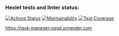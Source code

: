 ### Hexlet tests and linter status:

[![Actions Status](https://github.com/tanuki-evil1/python-project-52/actions/workflows/hexlet-check.yml/badge.svg)](https://github.com/tanuki-evil1/python-project-52/actions)
[![Maintainability](https://api.codeclimate.com/v1/badges/3b8d2ae4582e40fef37b/maintainability)](https://codeclimate.com/github/tanuki-evil1/python-project-52/maintainability)
[![Test Coverage](https://api.codeclimate.com/v1/badges/3b8d2ae4582e40fef37b/test_coverage)](https://codeclimate.com/github/tanuki-evil1/python-project-52/test_coverage)

https://task-manager-xggd.onrender.com